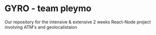 # GYRO - team pleymo
Our repository for the intensive &amp; extensive 2 weeks React-Node project involving ATM's and geolocalistaion
